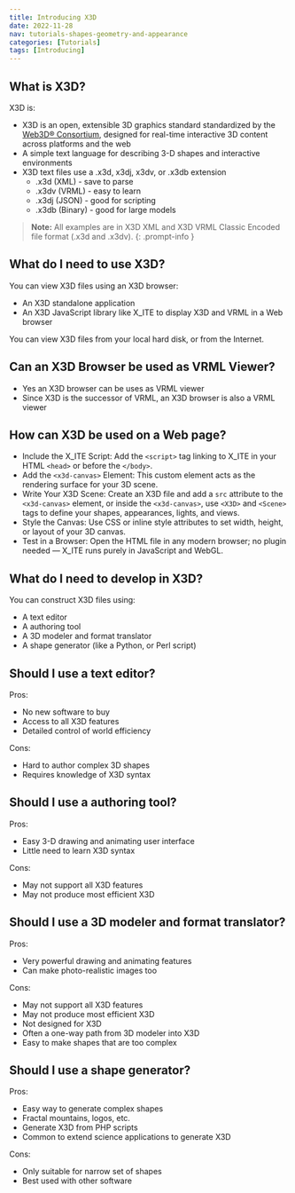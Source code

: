 ```yaml
---
title: Introducing X3D
date: 2022-11-28
nav: tutorials-shapes-geometry-and-appearance
categories: [Tutorials]
tags: [Introducing]
---
```

## What is X3D?

X3D is:

- X3D is an open, extensible 3D graphics standard standardized by the [Web3D® Consortium](https://www.web3d.org), designed for real-time interactive 3D content across platforms and the web
- A simple text language for describing 3-D shapes and interactive environments
- X3D text files use a .x3d, x3dj, x3dv, or .x3db extension
  - .x3d (XML) - save to parse
  - .x3dv (VRML) - easy to learn
  - .x3dj (JSON) - good for scripting
  - .x3db (Binary) - good for large models

>**Note:** All examples are in X3D XML and X3D VRML Classic Encoded file format (.x3d and .x3dv).
{: .prompt-info }

## What do I need to use X3D?

You can view X3D files using an X3D browser:

- An X3D standalone application
- An X3D JavaScript library like X_ITE to display X3D and VRML in a Web browser

You can view X3D files from your local hard disk, or from the Internet.

## Can an X3D Browser be used as VRML Viewer?

- Yes an X3D browser can be uses as VRML viewer
- Since X3D is the successor of VRML, an X3D browser is also a VRML viewer

## How can X3D be used on a Web page?

- Include the X_ITE Script: Add the `<script>` tag linking to X_ITE in your HTML `<head>` or before the `</body>`.
- Add the `<x3d-canvas>` Element: This custom element acts as the rendering surface for your 3D scene.
- Write Your X3D Scene: Create an X3D file and add a `src` attribute to the `<x3d-canvas>` element, or inside the `<x3d-canvas>`, use `<X3D>` and `<Scene>` tags to define your shapes, appearances, lights, and views.
- Style the Canvas: Use CSS or inline style attributes to set width, height, or layout of your 3D canvas.
- Test in a Browser: Open the HTML file in any modern browser; no plugin needed — X_ITE runs purely in JavaScript and WebGL.

## What do I need to develop in X3D?

You can construct X3D files using:

- A text editor
- A authoring tool
- A 3D modeler and format translator
- A shape generator (like a Python, or Perl script)

## Should I use a text editor?

Pros:

- No new software to buy
- Access to all X3D features
- Detailed control of world efficiency

Cons:

- Hard to author complex 3D shapes
- Requires knowledge of X3D syntax

## Should I use a authoring tool?

Pros:

- Easy 3-D drawing and animating user interface
- Little need to learn X3D syntax

Cons:

- May not support all X3D features
- May not produce most efficient X3D

## Should I use a 3D modeler and format translator?

Pros:

- Very powerful drawing and animating features
- Can make photo-realistic images too

Cons:

- May not support all X3D features
- May not produce most efficient X3D
- Not designed for X3D
- Often a one-way path from 3D modeler into X3D
- Easy to make shapes that are too complex

## Should I use a shape generator?

Pros:

- Easy way to generate complex shapes
- Fractal mountains, logos, etc.
- Generate X3D from PHP scripts
- Common to extend science applications to generate X3D

Cons:

- Only suitable for narrow set of shapes
- Best used with other software

